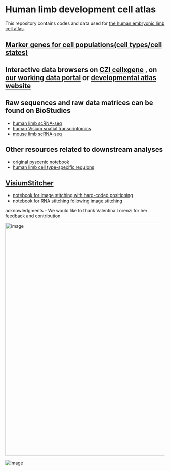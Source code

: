 # Human limb development cell atlas
This repository contains codes and data used for [the human embryonic limb cell atlas](https://www.nature.com/articles/s41586-023-06806-x).

## [Marker genes for cell populations(cell types/cell states)](./MarkerGenes.md)

## Interactive data browsers on [CZI cellxgene](https://cellxgene.cziscience.com/collections/4fefa187-5d14-4f1e-915b-c892ed320aab) , on [our working data portal](https://limb-dev.cellgeni.sanger.ac.uk/) or [developmental atlas website](https://developmental.cellatlas.io/embryonic-limb)
## Raw sequences and raw data matrices can be found on BioStudies
* [human limb scRNA-seq](https://www.ebi.ac.uk/biostudies/arrayexpress/studies/E-MTAB-8813)
* [human Visium spatial transcriptomics](https://www.ebi.ac.uk/biostudies/arrayexpress/studies/E-MTAB-10367)
* [mouse limb scRNA-seq](https://www.ebi.ac.uk/biostudies/arrayexpress/studies/E-MTAB-10514)

## Other resources related to downstream analyses
* [original pyscenic notebook](running_pyscenic_and_visualization.ipynb)
* [human limb cell type-specific regulons](./pyscenic)

## [VisiumStitcher](https://github.com/Teichlab/visium_stitcher)
* [notebook for image stitching with hard-coded positioning](https://nbviewer.jupyter.org/github/Teichlab/limbcellatlas/blob/main/Visium_image_stitching.ipynb)
* [notebook for RNA stitching following image stitching](https://nbviewer.jupyter.org/github/Teichlab/limbcellatlas/blob/main/Visium_RNA_stitching.ipynb)


acknowledgments - We would like to thank Valentina Lorenzi for her feedback and contribution 

<img width="736" alt="image" src="https://github.com/user-attachments/assets/51cb199c-e15a-46ac-8f6e-ed057cf8503b">

![image](https://github.com/Teichlab/limbcellatlas/assets/4110443/cd34fe7b-53fb-485e-95a0-3b1b04394102)

